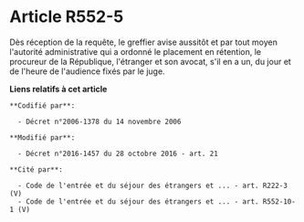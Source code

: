 # Article R552-5

Dès réception de la requête, le greffier avise aussitôt et par tout moyen l'autorité administrative qui a ordonné le
placement en rétention, le procureur de la République, l'étranger et son avocat, s'il en a un, du jour et de l'heure de
l'audience fixés par le juge.

**Liens relatifs à cet article**

	**Codifié par**:

	  - Décret n°2006-1378 du 14 novembre 2006

	**Modifié par**:

	  - Décret n°2016-1457 du 28 octobre 2016 - art. 21

	**Cité par**:

	  - Code de l'entrée et du séjour des étrangers et ... - art. R222-3 (V)
	  - Code de l'entrée et du séjour des étrangers et ... - art. R552-10-1 (V)

